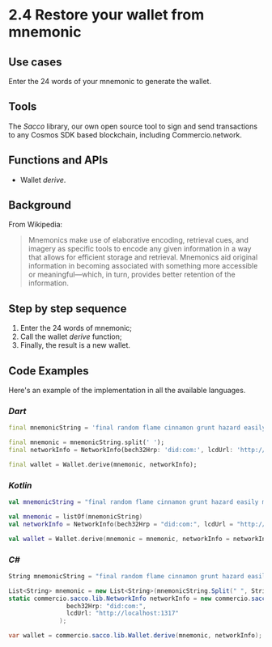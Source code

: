 # 2.4 Restore your wallet from mnemonic

## Use cases

Enter the 24 words of your mnemonic to generate the wallet.

## Tools

The _Sacco_ library, our own open source tool to sign and send transactions to any Cosmos SDK based blockchain, including Commercio.network.

## Functions and APIs

- Wallet _derive_.

## Background

From Wikipedia:
> Mnemonics make use of elaborative encoding, retrieval cues, and imagery as specific tools to encode any given information in a way that allows for efficient storage and retrieval. Mnemonics aid original information in becoming associated with something more accessible or meaningful—which, in turn, provides better retention of the information.

## Step by step sequence

1. Enter the 24 words of mnemonic;
2. Call the wallet _derive_ function;
3. Finally, the result is a new wallet.

## Code Examples

Here's an example of the implementation in all the available languages.

### _Dart_

```dart
final mnemonicString = 'final random flame cinnamon grunt hazard easily mutual resist pond solution define knife female tongue crime atom jaguar alert library best forum lesson rigid';

final mnemonic = mnemonicString.split(' ');
final networkInfo = NetworkInfo(bech32Hrp: 'did:com:', lcdUrl: 'http://localhost:1317');

final wallet = Wallet.derive(mnemonic, networkInfo);
```

### _Kotlin_

```kotlin
val mnemonicString = "final random flame cinnamon grunt hazard easily mutual resist pond solution define knife female tongue crime atom jaguar alert library best forum lesson rigid"

val mnemonic = listOf(mnemonicString)
val networkInfo = NetworkInfo(bech32Hrp = "did:com:", lcdUrl = "http://localhost:1317")

val wallet = Wallet.derive(mnemonic = mnemonic, networkInfo = networkInfo)
```

### _C#_

```csharp
String mnemonicString = "final random flame cinnamon grunt hazard easily mutual resist pond solution define knife female tongue crime atom jaguar alert library best forum lesson rigid";

List<String> mnemonic = new List<String>(mnemonicString.Split(" ", StringSplitOptions.RemoveEmptyEntries));
static commercio.sacco.lib.NetworkInfo networkInfo = new commercio.sacco.lib.NetworkInfo(
                bech32Hrp: "did:com:",
                lcdUrl: "http://localhost:1317"
              );

var wallet = commercio.sacco.lib.Wallet.derive(mnemonic, networkInfo);
```
